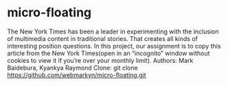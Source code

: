 # micro-floating
The New York Times has been a leader in experimenting with the inclusion of multimedia content in traditional stories. That creates all kinds of interesting position questions.
In this project, our assignment is to copy this article from the New York Times(open in an “incognito” window without cookies to view it if you’re over your monthly limit). 
Authors: Mark Baidebura, Kyankya Raymond
Clone: git clone https://github.com/webmarkyn/micro-floating.git